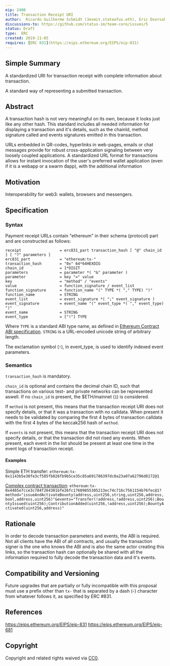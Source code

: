 ```yaml
---
eip: 2400
title: Transaction Receipt URI
author:  Ricardo Guilherme Schmidt (3esmit.stateofus.eth), Eric Dvorsak (yenda.stateofus.eth)
discussions-to: https://github.com/status-im/team-core/issues/5
status: Draft
type:  ERC
created: 2019-11-05
requires: [ERC 831](https://eips.ethereum.org/EIPS/eip-831)
---
```


## Simple Summary

A standardized URI for transaction receipt with complete information about transaction.

A standard way of representing a submitted transaction.

## Abstract

A transaction hash is not very meaningful on its own, because it looks just like any other hash. This standard includes all needed information for displaying a transaction and it's details, such as the chainId, method signature called and events signatures emitted in this transaction.  

URLs embedded in QR-codes, hyperlinks in web-pages, emails or chat messages provide for robust cross-application signaling between very loosely coupled applications. A standardized URL format for transactions allows for instant invocation of the user's preferred wallet application (even if it is a webapp or a swarm đapp), with the additional information

## Motivation

Interoperability for web3: wallets, browsers and messengers.

## Specification

### Syntax

Payment receipt URLs contain "ethereum" in their schema (protocol) part and are constructed as follows:

    receipt                 = erc831_part transaction_hash [ "@" chain_id ] [ "?" parameters ]
    erc831_part             = "ethereum:tx-" 
    transaction_hash        = "0x" 64*64HEXDIG 
    chain_id                = 1*DIGIT
    parameters              = parameter *( "&" parameter )
    parameter               = key "=" value
    key                     = "method" / "events"
    value                   = function_signature / event_list
    function_signature      = function_name "(" TYPE *( "," TYPE) ")"
    function_name           = STRING
    event_list              = event_signature *( ";" event_signature )
    event_signature         = event_name "(" event_type *( "," event_type) ")"
    event_name              = STRING
    event_type              = ["!"] TYPE


Where `TYPE` is a standard ABI type name, as defined in [Ethereum Contract ABI specification](https://solidity.readthedocs.io/en/develop/abi-spec.html). `STRING` is a URL-encoded unicode string of arbitrary length.

The exclamation symbol (`!`), in event_type, is used to identify indexed event parameters. 

### Semantics

`transaction_hash` is mandatory.

`chain_id` is optional and contains the decimal chain ID, such that transactions on various test- and private networks can be represented aswell. If no `chain_id` is present, the $ETH/mainnet (`1`) is considered.

If `method` is not present, this means that the transaction receipt URI does not specify details, or that it was a transaction with no calldata. When present it needs to be validated by comparing the first 4 bytes of transaction calldata with the first 4 bytes of the keccak256 hash of `method`. 

If `events` is not present, this means that the transaction receipt URI does not specify details, or that the transaction did not rised any events. When present, each event in the list should be present at least one time in the event logs of transaction receipt.

#### Examples

Simple ETH transfer: 
`ethereum:tx-0x1143b5e38fe3cf585fb026fb9b5ce35c85a691786397dc8a23a07a62796d8172@1`

[Complex contract transaction](https://etherscan.io/tx/0x4465e7cce3c784f264301bfe26fc17609855305213ec74c716c7561154b76fec#eventlog): 
`ethereum:tx-0x4465e7cce3c784f264301bfe26fc17609855305213ec74c716c7561154b76fec@1?method="issueAndActivateBounty(address,uint256,string,uint256,address,bool,address,uint256)"&events="Transfer(!address,!address,uint256);BountyIssued(uint256);ContributionAdded(uint256,!address,uint256);BountyActivated(uint256,address)"`

## Rationale

In order to decode transaction parameters and events, the ABI is required. Not all clients have the ABI of all contracts, and usually the transaction signer is the one who knows the ABI and is also the same actor creating this links, so the transaction hash can optionally be shared with all the information required to fully decode the transaction data and it's events.

## Compatibility and Versioning

Future upgrades that are partially or fully incompatible with this proposal must use a prefix other than `tx-` that is separated by a dash (-) character from whatever follows it, as specified by ERC #831.

## References

https://eips.ethereum.org/EIPS/eip-831
https://eips.ethereum.org/EIPS/eip-681

## Copyright

Copyright and related rights waived via [CC0](https://creativecommons.org/publicdomain/zero/1.0/).
